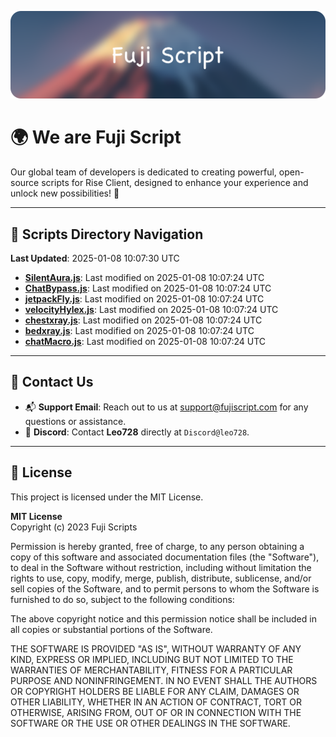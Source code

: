 ![Banner](.github/b.webp)

# 🌍 **We are Fuji Script**

Our global team of developers is dedicated to creating powerful, open-source scripts for Rise Client, designed to enhance your experience and unlock new possibilities! 🌟

---
<!-- SCRIPTS_NAVIGATION_START -->
## 📂 **Scripts Directory Navigation**

**Last Updated**: 2025-01-08 10:07:30 UTC

- **[SilentAura.js](scripts/SilentAura.js)**: Last modified on 2025-01-08 10:07:24 UTC
- **[ChatBypass.js](scripts/ChatBypass.js)**: Last modified on 2025-01-08 10:07:24 UTC
- **[jetpackFly.js](scripts/jetpackFly.js)**: Last modified on 2025-01-08 10:07:24 UTC
- **[velocityHylex.js](scripts/velocityHylex.js)**: Last modified on 2025-01-08 10:07:24 UTC
- **[chestxray.js](scripts/chestxray.js)**: Last modified on 2025-01-08 10:07:24 UTC
- **[bedxray.js](scripts/bedxray.js)**: Last modified on 2025-01-08 10:07:24 UTC
- **[chatMacro.js](scripts/chatMacro.js)**: Last modified on 2025-01-08 10:07:24 UTC

<!-- SCRIPTS_NAVIGATION_END -->

---

## 💬 **Contact Us**  
- 📬 **Support Email**: Reach out to us at [support@fujiscript.com](mailto:support@fujiscript.com) for any questions or assistance.  
- 💬 **Discord**: Contact **Leo728** directly at `Discord@leo728`.

---

## 📜 **License**

This project is licensed under the MIT License.  

**MIT License**  
Copyright (c) 2023 Fuji Scripts  

Permission is hereby granted, free of charge, to any person obtaining a copy of this software and associated documentation files (the "Software"), to deal in the Software without restriction, including without limitation the rights to use, copy, modify, merge, publish, distribute, sublicense, and/or sell copies of the Software, and to permit persons to whom the Software is furnished to do so, subject to the following conditions:  

The above copyright notice and this permission notice shall be included in all copies or substantial portions of the Software.  

THE SOFTWARE IS PROVIDED "AS IS", WITHOUT WARRANTY OF ANY KIND, EXPRESS OR IMPLIED, INCLUDING BUT NOT LIMITED TO THE WARRANTIES OF MERCHANTABILITY, FITNESS FOR A PARTICULAR PURPOSE AND NONINFRINGEMENT. IN NO EVENT SHALL THE AUTHORS OR COPYRIGHT HOLDERS BE LIABLE FOR ANY CLAIM, DAMAGES OR OTHER LIABILITY, WHETHER IN AN ACTION OF CONTRACT, TORT OR OTHERWISE, ARISING FROM, OUT OF OR IN CONNECTION WITH THE SOFTWARE OR THE USE OR OTHER DEALINGS IN THE SOFTWARE.  
